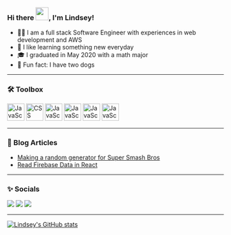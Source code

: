 ### Hi there <img src="https://raw.githubusercontent.com/MartinHeinz/MartinHeinz/master/wave.gif" width="30px">, I'm Lindsey!
* 👩🏻 I am a full stack Software Engineer with experiences in web development and AWS
* :seedling: I like learning something new everyday
* :mortar_board: I graduated in May 2020 with a math major
* :dog: Fun fact: I have two dogs

---

### 🛠️ Toolbox

<img src="https://cdn.worldvectorlogo.com/logos/aws-2.svg" alt="JavaScript Logo" width="40" height="40"/> <img src="https://cdn.worldvectorlogo.com/logos/react-2.svg" alt="CSS Logo" width="40" height="40"/>  <img src="https://cdn.worldvectorlogo.com/logos/angular-icon-1.svg" alt="JavaScript Logo" width="40" height="40"/> <img src="https://cdn.worldvectorlogo.com/logos/python-5.svg" alt="JavaScript Logo" width="40" height="40"/> <img src="https://cdn.worldvectorlogo.com/logos/logo-javascript.svg" alt="JavaScript Logo" width="40" height="40"/> <img src="https://cdn.worldvectorlogo.com/logos/typescript.svg" alt="JavaScript Logo" width="40" height="40"/> 


---

### :bookmark_tabs:  Blog Articles

 * [Making a random generator for Super Smash Bros](https://medium.com/@lindseytam/making-a-random-generator-for-super-smash-bros-68e826f37ef4)
 * [Read Firebase Data in React](https://medium.com/@lindseytam/read-firebase-data-in-react-ed0750078daf)

---

### :sparkles: Socials

<a href="https://lindseytam.com" target="_blank"><img src="https://img.shields.io/badge/website-000000?style=for-the-badge&logo=About.me&logoColor=white"/></a>
<a href="https://medium.com/@lindseytam" target="_blank"><img src="https://img.shields.io/badge/Medium-12100E?style=for-the-badge&logo=medium&logoColor=white"/></a>
<a href="https://linkedin.com/in/lindseytam" target="_blank"><img src="https://img.shields.io/badge/LinkedIn-0077B5?style=for-the-badge&logo=linkedin&logoColor=white"/></a>

---

[![Lindsey's GitHub stats](https://github-readme-stats.vercel.app/api?username=lindseytam&theme=default)](https://github.com/anuraghazra/github-readme-stats&theme=default)



<!--
**lindseytam/lindseytam** is a ✨ _special_ ✨ repository because its `README.md` (this file) appears on your GitHub profile.

Here are some ideas to get you started:

- 🔭 I’m currently working on ...
- 🌱 I’m currently learning ...
- 👯 I’m looking to collaborate on ...
- 🤔 I’m looking for help with ...
- 💬 Ask me about ...
- 📫 How to reach me: ...
- 😄 Pronouns: ...
- ⚡ Fun fact: ...
-->
